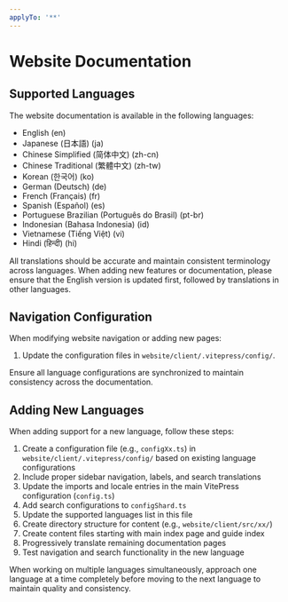 ```yaml
---
applyTo: '**'
---
```


# Website Documentation

## Supported Languages
The website documentation is available in the following languages:
- English (en)
- Japanese (日本語) (ja)
- Chinese Simplified (简体中文) (zh-cn)
- Chinese Traditional (繁體中文) (zh-tw)
- Korean (한국어) (ko)
- German (Deutsch) (de)
- French (Français) (fr)
- Spanish (Español) (es)
- Portuguese Brazilian (Português do Brasil) (pt-br)
- Indonesian (Bahasa Indonesia) (id)
- Vietnamese (Tiếng Việt) (vi)
- Hindi (हिन्दी) (hi)

All translations should be accurate and maintain consistent terminology across languages. When adding new features or documentation, please ensure that the English version is updated first, followed by translations in other languages.

## Navigation Configuration
When modifying website navigation or adding new pages:
1. Update the configuration files in `website/client/.vitepress/config/`.

Ensure all language configurations are synchronized to maintain consistency across the documentation.

## Adding New Languages
When adding support for a new language, follow these steps:

1. Create a configuration file (e.g., `configXx.ts`) in `website/client/.vitepress/config/` based on existing language configurations
2. Include proper sidebar navigation, labels, and search translations
3. Update the imports and locale entries in the main VitePress configuration (`config.ts`)
4. Add search configurations to `configShard.ts`
5. Update the supported languages list in this file
6. Create directory structure for content (e.g., `website/client/src/xx/`)
7. Create content files starting with main index page and guide index
8. Progressively translate remaining documentation pages
9. Test navigation and search functionality in the new language

When working on multiple languages simultaneously, approach one language at a time completely before moving to the next language to maintain quality and consistency.
